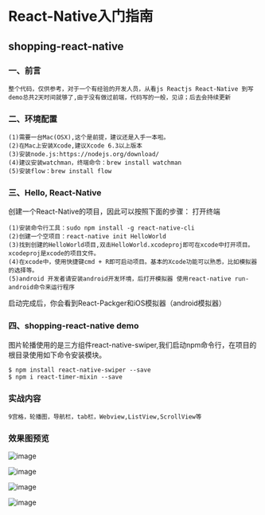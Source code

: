 # React-Native入门指南

## shopping-react-native
### 一、前言
 
	整个代码，仅供参考，对于一个有经验的开发人员，从看js Reactjs React-Native 到写demo总共2天时间就够了,由于没有做过前端，代码写的一般，见谅；后去会持续更新

### 二、环境配置
	(1)需要一台Mac(OSX),这个是前提，建议还是入手一本啦。
	(2)在Mac上安装Xcode,建议Xcode 6.3以上版本
	(3)安装node.js:https://nodejs.org/download/
	(4)建议安装watchman，终端命令：brew install watchman
	(5)安装flow：brew install flow
### 三、Hello, React-Native
创建一个React-Native的项目，因此可以按照下面的步骤：
打开终端

	(1)安装命令行工具：sudo npm install -g react-native-cli
	(2)创建一个空项目：react-native init HelloWorld
	(3)找到创建的HelloWorld项目,双击HelloWorld.xcodeproj即可在xcode中打开项目。xcodeproj是xcode的项目文件。
	(4)在xcode中，使用快捷键cmd + R即可启动项目。基本的Xcode功能可以熟悉，比如模拟器的选择等。
	(5)android 开发者请安装android开发环境，后打开模拟器 使用react-native run-android命令来运行程序
	
启动完成后，你会看到React-Packger和iOS模拟器（android模拟器）

### 四、shopping-react-native demo

图片轮播使用的是三方组件react-native-swiper,我们启动npm命令行，在项目的根目录使用如下命令安装模块。
	
	$ npm install react-native-swiper --save
	$ npm i react-timer-mixin --save
	
### 实战内容

	9宫格，轮播图，导航栏，tab栏，Webview,ListView,ScrollView等

### 效果图预览

 ![image](https://github.com/bigsui/shopping-react-native/blob/master/screenshot/rn1.png)
 
 ![image](https://github.com/bigsui/shopping-react-native/blob/master/screenshot/rn2.png)
 
 ![image](https://github.com/bigsui/shopping-react-native/blob/master/screenshot/rn3.png)
 
 ![image](https://github.com/bigsui/shopping-react-native/blob/master/screenshot/rn4.png)
 

 

